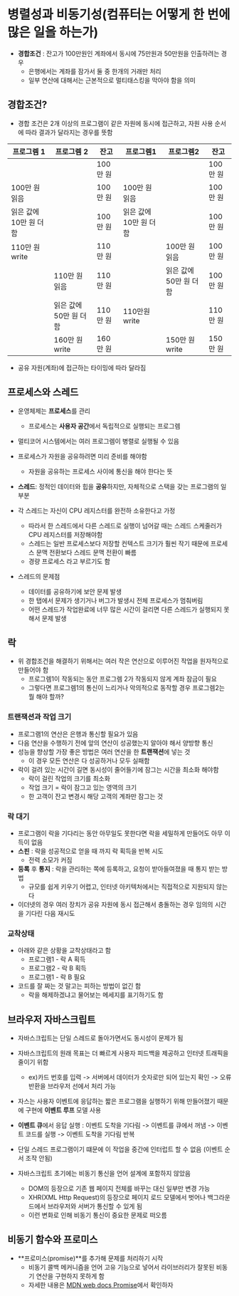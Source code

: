 # 병렬성과 비동기성(컴퓨터는 어떻게 한 번에 많은 일을 하는가)

- **경합조건** : 잔고가 100만원인 계좌에서 동시에 75만원과 50만원을 인출하려는 경우
  - 은행에서는 계좌를 잠가서 둘 중 한개의 거래만 처리
  - 일부 연산에 대해서는 근본적으로 멀티태스킹을 막아야 함을 의미

## 경합조건?

- 경합 조건은 2개 이상의 프로그램이 같은 자원에 동시에 접근하고, 자원 사용 순서에 따라 결과가 달라지는 경우를 뜻함

| 프로그렘 1             | 프로그렘 2             | 잔고     | 프로그렘1              | 프로그렘2              | 잔고     |
| ---------------------- | ---------------------- | -------- | ---------------------- | ---------------------- | -------- |
|                        |                        | 100만 원 |                        |                        | 100만 원 |
| 100만 원 읽음          |                        | 100만 원 | 100만 원 읽음          |                        | 100만 원 |
| 읽은 값에 10만 원 더함 |                        | 100만 원 | 읽은 값에 10만 원 더함 |                        | 100만 원 |
| 110만 원 write         |                        | 110만 원 |                        | 100만 원 읽음          | 100만 원 |
|                        | 110만 원 읽음          | 110만 원 |                        | 읽은 값에 50만 원 더함 | 100만 원 |
|                        | 읽은 값에 50만 원 더함 | 110만 원 | 110만원 write          |                        | 110만 원 |
|                        | 160만 원 write         | 160만 원 |                        | 150만 원 write         | 150만 원 |

- 공유 자원(계좌)에 접근하는 타이밍에 따라 달라짐

## 프로세스와 스레드

- 운영체제는 **프로세스**를 관리
  - 프로세스는 **사용자 공간**에서 독립적으로 실행되는 프로그렘

- 멀티코어 시스템에서는 여러 프로그렘이 병렬로 실행될 수 있음

- 프로세스가 자원을 공유하려면 미리 준비를 해야함

  - 자원을 공유하는 프로세스 사이에 통신을 해야 한다는 뜻

  

- **스레드**: 정적인 데이터와 힙을 **공유**하지만, 자체적으로 스택을 갖는 프로그램의 일부분

- 각 스레드는 자신이 CPU 레지스터를 완전하 소유한다고 가정

  - 따라서 한 스레드에서 다른 스레드로 실행이 넘어갈 때는 스레드 스케줄러가 CPU 레지스터를 저장해야함
  - 스레드는 일반 프로세스보다 저장할 컨텍스트 크기가 훨씬 작기 때문에 프로세스 문맥 전환보다 스레드 문맥 전환이 빠름
  - 경량 프로세스 라고 부르기도 함

- 스레드의 문제점

  - 데이터를 공유하기에 보안 문제 발생
  - 한 탭에서 문제가 생기거나 버그가 발생시 전체 프로세스가 멈춰버림
  - 어떤 스레드가 작업완료에 너무 많은 시간이 걸리면 다른 스레드가 실행되지 못해서 문제 발생



## 락

- 위 경합조건을 해결하기 위해서는 여러 작은 연산으로 이루어진 작업을 원자적으로 만들어야 함
  - 프로그렘1이 작동되는 동안 프로그렘 2가 작동되지 않게 계좌 잠금이 필요
  - 그렇다면 프로그렘1의 통신이 느리거나 악의적으로 동작할 경우 프로그렘2는 뭘 해야 할까?

### 트랜잭션과 작업 크기

-  프로그램1의 연산은 은행과 통신할 필요가 있음
  - 다음 연산을 수행하기 전에 앞의 연산이 성공했는지 알아야 해서 양방향 통신
- 성능을 향상할 가장 좋은 방법은 여러 연산을 한 **트랜잭션**에 넣는 것
  - 이 경우 모든 연산은 다 성공하거나 모두 실패함
- 락이 걸려 있는 시간이 길면 동시성이 줄어들기에 잠그는 시간을 최소화 해야함
  - 락이 걸린 작업의 크기를 최소화
  - 작업 크기 = 락이 잠그고 있는 영역의 크기
  - 한 고객이 잔고 변경시 해당 고객의 계좌만 잠그는 것

### 락 대기

- 프로그램이 락을 기다리는 동안 아무일도 못한다면 락을 세밀하게 만들어도 아무 이득이 없음
- **스핀** :  락을 성공적으로 얻을 때 까지 락 획득을 반복 시도
  - 전력 소모가 커짐
- **등록** 후 **통지** : 락을 관리하는 쪽에 등록하고, 요청이 받아들여졌을 때 통지 받는 방법
  - 규모를 쉽게 키우기 어렵고, 인터넷 아키텍처에서는 직접적으로 지원되지 않는다
- 이더넷의 경우 여러 장치가 공유 자원에 동시 접근해서 충돌하는 경우 임의의 시간을 기다린 다음 재시도

### 교착상태

- 아래와 같은 상황을 교착상태라고 함
  - 프로그램1 - 락 A 획득
  - 프로그램2 - 락 B 획득
  - 프로그램1 - 락 B 필요
- 코드를 잘 짜는 것 말고는 피하는 방법이 없긴 함
  - 락을 해제하겠냐고 물어보는 메세지를 표기하기도 함



## 브라우저 자바스크립트

- 자바스크립트는 단일 스레드로 돌아가면서도 동시성이 문제가 됨

- 자바스크립트의 원래 목표는 더 빠르게 사용자 피드백을 제공하고 인터넷 트래픽을 줄이기 위함

  - ex)카드 번호를 입력 -> 서버에서 데이터가 숫자로만 되어 있는지 확인 -> 오류 반환을 브라우저 선에서 처리 가능

-  자스는 사용자 이벤트에 응답하는 짧은 프로그램을 실행하기 위해 만들어졌기 때문에 구현에 **이벤트 루프** 모델 사용

  - **이벤트 큐**에서 응답 실행 : 이벤트 도착을 기다림 -> 이벤트를 큐에서 꺼냄 -> 이벤트 코드를 실행 -> 이벤트 도착을 기다림 반복
  - 단일 스레드 프로그램이기 떄문에 이 작업을 중간에 인터럽트 할 수 없음 (이벤트 순서 조작 안됨)

  

- 자바스크립트 초기에는 비동기 통신을 언어 설계에 포함하지 않았음

  - DOM의 등장으로 기존 웹 페이지 전체를 바꾸는 대신 일부만 변경 가능
  - XHR(XML Http Request)의 등장으로 페이지 로드 모델에서 벗어나 백그라운드에서 브라우저와 서버가 통신할 수 있게 됨
  - 이런 변화로 인해 비동기 통신이 중요한 문제로 떠오름

## 비동기 함수와 프로미스

- **프로미스(promise)**를 추가해 문제를 처리하기 시작
  - 비동기 콜백 메커니즘을 언어 고유 기능으로 넣어서 라이브러리가 잘못된 비동기 연산을 구현하지 못하게 함
  - 자세한 내용은 [MDN web docs Promise](https://developer.mozilla.org/ko/docs/Web/JavaScript/Reference/Global_Objects/Promise)에서 확인하자
